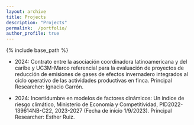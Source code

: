 ```yaml
---
layout: archive
title: Projects
description: "Projects"
permalink:  /portfolio/
author_profile: true
---
```


{% include base_path %}


* 2024: Contrato entre la asociación coordinadora latinoamericana y del caribe y UC3M-Marco referencial para la evaluación de proyectos de reducción de emisiones de gases de efectos invernadero integrados al ciclo operativo de las actividades productivas en finca. Principal Researcher: Ignacio Garrón.

* 2024: Incertidumbre en modelos de factores dinámicos: Un índice de riesgo climático, Ministerio de Economía y Competitividad, PID2022-139614NB-C22, 2023-2027 (Fecha de inicio 1/9/2023). Principal Researcher: Esther Ruiz.




